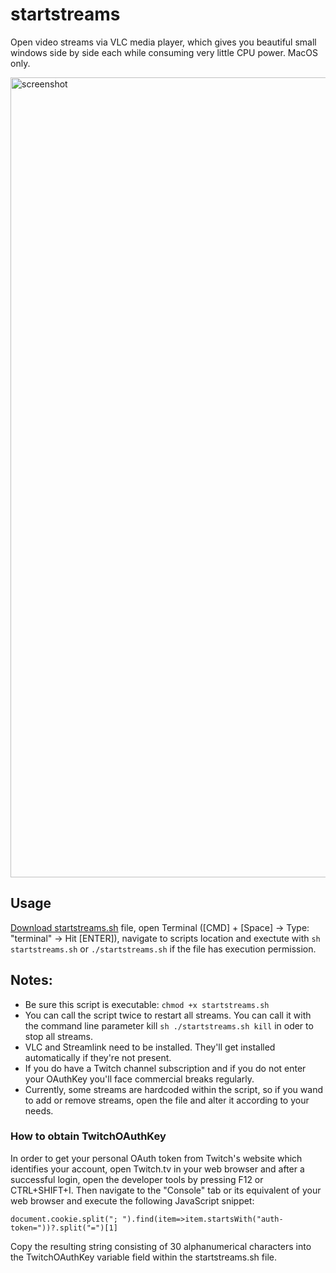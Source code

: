 # startstreams
Open video streams via VLC media player, which gives you beautiful small windows side by side each while consuming very little CPU power.
MacOS only.

<img width="1280" alt="screenshot" src="https://github.com/user-attachments/assets/8adb62a1-0515-48b2-8a49-8cabde01f480">



## Usage 
[Download startstreams.sh](https://github.com/DrDBanner/startstreams/blob/b1b50baa4c8b4780f5ea42f88f1da2ec7206c124/startstreams.sh) file, open Terminal ([CMD] + [Space] -> Type: "terminal" -> Hit [ENTER]), navigate to scripts location and exectute with `sh startstreams.sh` or `./startstreams.sh` if the file has execution permission.

## Notes: 
- Be sure this script is executable: `chmod +x startstreams.sh`
- You can call the script twice to restart all streams. You can call it with the command line parameter kill `sh ./startstreams.sh kill` in oder to stop all streams.
- VLC and Streamlink need to be installed. They'll get installed automatically if they're not present.
- If you do have a Twitch channel subscription and if you do not enter your OAuthKey you'll face commercial breaks regularly.
- Currently, some streams are hardcoded within the script, so if you wand to add or remove streams, open the file and alter it according to your needs. 

### How to obtain TwitchOAuthKey 
In order to get your personal OAuth token from Twitch's website which identifies your account, open Twitch.tv in your web browser and after a successful login, open the developer tools by pressing F12 or CTRL+SHIFT+I. Then navigate to the "Console" tab or its equivalent of your web browser and execute the following JavaScript snippet:

`document.cookie.split("; ").find(item=>item.startsWith("auth-token="))?.split("=")[1]`

Copy the resulting string consisting of 30 alphanumerical characters into the TwitchOAuthKey variable field within the startstreams.sh file.
